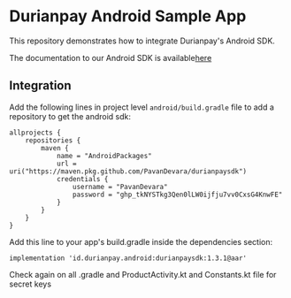 # Durianpay Android Sample App

This repository demonstrates how to integrate Durianpay's Android SDK.

The documentation to our Android SDK is available[here](https://durianpay.id/docs/mobile/android-native/)

## Integration

Add the following lines in project level `android/build.gradle` file to add a repository to get the android sdk:
```
allprojects {
    repositories {
        maven {
            name = "AndroidPackages"
            url = uri("https://maven.pkg.github.com/PavanDevara/durianpaysdk")
            credentials {
                username = "PavanDevara"
                password = "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"
            }
        }
    }
}
```

Add this line to your app's build.gradle inside the dependencies section:
```
implementation 'id.durianpay.android:durianpaysdk:1.3.1@aar'
```

Check again on all .gradle and ProductActivity.kt and Constants.kt file for secret keys